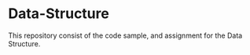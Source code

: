 # Data-Structure
This repository consist of the code sample, and assignment  for the Data Structure.
